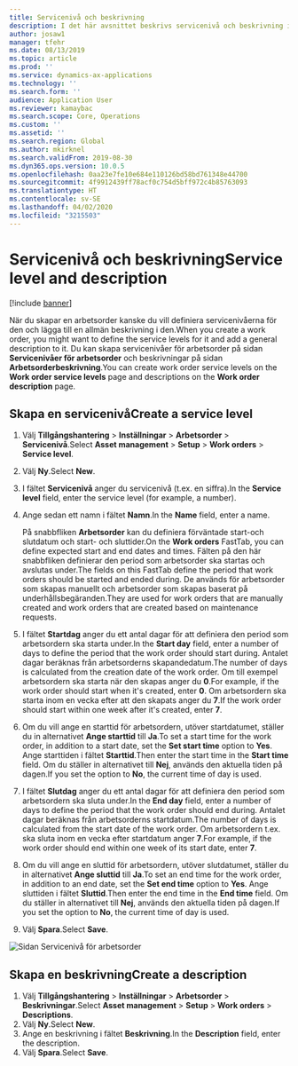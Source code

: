 ```yaml
---
title: Servicenivå och beskrivning
description: I det här avsnittet beskrivs servicenivå och beskrivning i Tillgångshantering.
author: josaw1
manager: tfehr
ms.date: 08/13/2019
ms.topic: article
ms.prod: ''
ms.service: dynamics-ax-applications
ms.technology: ''
ms.search.form: ''
audience: Application User
ms.reviewer: kamaybac
ms.search.scope: Core, Operations
ms.custom: ''
ms.assetid: ''
ms.search.region: Global
ms.author: mkirknel
ms.search.validFrom: 2019-08-30
ms.dyn365.ops.version: 10.0.5
ms.openlocfilehash: 0aa23e7fe10e684e110126bd58bd761348e44700
ms.sourcegitcommit: 4f9912439ff78acf0c754d5bff972c4b85763093
ms.translationtype: HT
ms.contentlocale: sv-SE
ms.lasthandoff: 04/02/2020
ms.locfileid: "3215503"
---
```

# <a name="service-level-and-description"></a><span data-ttu-id="8d059-103">Servicenivå och beskrivning</span><span class="sxs-lookup"><span data-stu-id="8d059-103">Service level and description</span></span>

[!include [banner](../../includes/banner.md)]

 

<span data-ttu-id="8d059-104">När du skapar en arbetsorder kanske du vill definiera servicenivåerna för den och lägga till en allmän beskrivning i den.</span><span class="sxs-lookup"><span data-stu-id="8d059-104">When you create a work order, you might want to define the service levels for it and add a general description to it.</span></span> <span data-ttu-id="8d059-105">Du kan skapa servicenivåer för arbetsorder på sidan **Servicenivåer för arbetsorder** och beskrivningar på sidan **Arbetsorderbeskrivning**.</span><span class="sxs-lookup"><span data-stu-id="8d059-105">You can create work order service levels on the **Work order service levels** page and descriptions on the **Work order description** page.</span></span>

## <a name="create-a-service-level"></a><span data-ttu-id="8d059-106">Skapa en servicenivå</span><span class="sxs-lookup"><span data-stu-id="8d059-106">Create a service level</span></span>

1. <span data-ttu-id="8d059-107">Välj **Tillgångshantering** \> **Inställningar** \> **Arbetsorder** \> **Servicenivå**.</span><span class="sxs-lookup"><span data-stu-id="8d059-107">Select **Asset management** \> **Setup** \> **Work orders** \> **Service level**.</span></span>
2. <span data-ttu-id="8d059-108">Välj **Ny**.</span><span class="sxs-lookup"><span data-stu-id="8d059-108">Select **New**.</span></span>
3. <span data-ttu-id="8d059-109">I fältet **Servicenivå** anger du servicenivå (t.ex. en siffra).</span><span class="sxs-lookup"><span data-stu-id="8d059-109">In the **Service level** field, enter the service level (for example, a number).</span></span>
4. <span data-ttu-id="8d059-110">Ange sedan ett namn i fältet **Namn**.</span><span class="sxs-lookup"><span data-stu-id="8d059-110">In the **Name** field, enter a name.</span></span>

    <span data-ttu-id="8d059-111">På snabbfliken **Arbetsorder** kan du definiera förväntade start-och slutdatum och start- och sluttider.</span><span class="sxs-lookup"><span data-stu-id="8d059-111">On the **Work orders** FastTab, you can define expected start and end dates and times.</span></span> <span data-ttu-id="8d059-112">Fälten på den här snabbfliken definierar den period som arbetsorder ska startas och avslutas under.</span><span class="sxs-lookup"><span data-stu-id="8d059-112">The fields on this FastTab define the period that work orders should be started and ended during.</span></span> <span data-ttu-id="8d059-113">De används för arbetsorder som skapas manuellt och arbetsorder som skapas baserat på underhållsbegäranden.</span><span class="sxs-lookup"><span data-stu-id="8d059-113">They are used for work orders that are manually created and work orders that are created based on maintenance requests.</span></span> 

5. <span data-ttu-id="8d059-114">I fältet **Startdag** anger du ett antal dagar för att definiera den period som arbetsordern ska starta under.</span><span class="sxs-lookup"><span data-stu-id="8d059-114">In the **Start day** field, enter a number of days to define the period that the work order should start during.</span></span> <span data-ttu-id="8d059-115">Antalet dagar beräknas från arbetsorderns skapandedatum.</span><span class="sxs-lookup"><span data-stu-id="8d059-115">The number of days is calculated from the creation date of the work order.</span></span> <span data-ttu-id="8d059-116">Om till exempel arbetsordern ska starta när den skapas anger du **0**.</span><span class="sxs-lookup"><span data-stu-id="8d059-116">For example, if the work order should start when it's created, enter **0**.</span></span> <span data-ttu-id="8d059-117">Om arbetsordern ska starta inom en vecka efter att den skapats anger du **7**.</span><span class="sxs-lookup"><span data-stu-id="8d059-117">If the work order should start within one week after it's created, enter **7**.</span></span>
6. <span data-ttu-id="8d059-118">Om du vill ange en starttid för arbetsordern, utöver startdatumet, ställer du in alternativet **Ange starttid** till **Ja**.</span><span class="sxs-lookup"><span data-stu-id="8d059-118">To set a start time for the work order, in addition to a start date, set the **Set start time** option to **Yes**.</span></span> <span data-ttu-id="8d059-119">Ange starttiden i fältet **Starttid**.</span><span class="sxs-lookup"><span data-stu-id="8d059-119">Then enter the start time in the **Start time** field.</span></span> <span data-ttu-id="8d059-120">Om du ställer in alternativet till **Nej**, används den aktuella tiden på dagen.</span><span class="sxs-lookup"><span data-stu-id="8d059-120">If you set the option to **No**, the current time of day is used.</span></span>
7. <span data-ttu-id="8d059-121">I fältet **Slutdag** anger du ett antal dagar för att definiera den period som arbetsordern ska sluta under.</span><span class="sxs-lookup"><span data-stu-id="8d059-121">In the **End day** field, enter a number of days to define the period that the work order should end during.</span></span> <span data-ttu-id="8d059-122">Antalet dagar beräknas från arbetsorderns startdatum.</span><span class="sxs-lookup"><span data-stu-id="8d059-122">The number of days is calculated from the start date of the work order.</span></span> <span data-ttu-id="8d059-123">Om arbetsordern t.ex. ska sluta inom en vecka efter startdatum anger **7**.</span><span class="sxs-lookup"><span data-stu-id="8d059-123">For example, if the work order should end within one week of its start date, enter **7**.</span></span>
8. <span data-ttu-id="8d059-124">Om du vill ange en sluttid för arbetsordern, utöver slutdatumet, ställer du in alternativet **Ange sluttid** till **Ja**.</span><span class="sxs-lookup"><span data-stu-id="8d059-124">To set an end time for the work order, in addition to an end date, set the **Set end time** option to **Yes**.</span></span> <span data-ttu-id="8d059-125">Ange sluttiden i fältet **Sluttid**.</span><span class="sxs-lookup"><span data-stu-id="8d059-125">Then enter the end time in the **End time** field.</span></span> <span data-ttu-id="8d059-126">Om du ställer in alternativet till **Nej**, används den aktuella tiden på dagen.</span><span class="sxs-lookup"><span data-stu-id="8d059-126">If you set the option to **No**, the current time of day is used.</span></span>
9. <span data-ttu-id="8d059-127">Välj **Spara**.</span><span class="sxs-lookup"><span data-stu-id="8d059-127">Select **Save**.</span></span>

![Sidan Servicenivå för arbetsorder](media/19-setup-for-work-orders.png)

## <a name="create-a-description"></a><span data-ttu-id="8d059-129">Skapa en beskrivning</span><span class="sxs-lookup"><span data-stu-id="8d059-129">Create a description</span></span>

1. <span data-ttu-id="8d059-130">Välj **Tillgångshantering** \> **Inställningar** \> **Arbetsorder** \> **Beskrivningar**.</span><span class="sxs-lookup"><span data-stu-id="8d059-130">Select **Asset management** \> **Setup** \> **Work orders** \> **Descriptions**.</span></span>
2. <span data-ttu-id="8d059-131">Välj **Ny**.</span><span class="sxs-lookup"><span data-stu-id="8d059-131">Select **New**.</span></span>
3. <span data-ttu-id="8d059-132">Ange en beskrivning i fältet **Beskrivning**.</span><span class="sxs-lookup"><span data-stu-id="8d059-132">In the **Description** field, enter the description.</span></span>
4. <span data-ttu-id="8d059-133">Välj **Spara**.</span><span class="sxs-lookup"><span data-stu-id="8d059-133">Select **Save**.</span></span>
